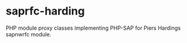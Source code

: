 # saprfc-harding
PHP module proxy classes implementing PHP-SAP for Piers Hardings sapnwrfc module. 
